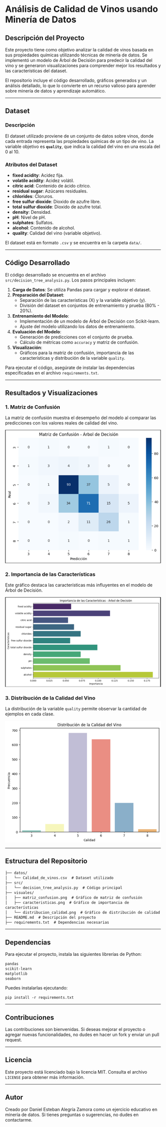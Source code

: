 # Análisis de Calidad de Vinos usando Minería de Datos

## Descripción del Proyecto
Este proyecto tiene como objetivo analizar la calidad de vinos basada en sus propiedades químicas utilizando técnicas de minería de datos. Se implementó un modelo de Árbol de Decisión para predecir la calidad del vino y se generaron visualizaciones para comprender mejor los resultados y las características del dataset.

El repositorio incluye el código desarrollado, gráficos generados y un análisis detallado, lo que lo convierte en un recurso valioso para aprender sobre minería de datos y aprendizaje automático.

---

## Dataset
### Descripción
El dataset utilizado proviene de un conjunto de datos sobre vinos, donde cada entrada representa las propiedades químicas de un tipo de vino. La variable objetivo es **`quality`**, que indica la calidad del vino en una escala del 0 al 10.

### Atributos del Dataset
- **fixed acidity**: Acidez fija.
- **volatile acidity**: Acidez volátil.
- **citric acid**: Contenido de ácido cítrico.
- **residual sugar**: Azúcares residuales.
- **chlorides**: Cloruros.
- **free sulfur dioxide**: Dioxido de azufre libre.
- **total sulfur dioxide**: Dioxido de azufre total.
- **density**: Densidad.
- **pH**: Nivel de pH.
- **sulphates**: Sulfatos.
- **alcohol**: Contenido de alcohol.
- **quality**: Calidad del vino (variable objetivo).

El dataset está en formato `.csv` y se encuentra en la carpeta `data/`.

---

## Código Desarrollado
El código desarrollado se encuentra en el archivo `src/decision_tree_analysis.py`. Los pasos principales incluyen:

1. **Carga de Datos**: Se utiliza Pandas para cargar y explorar el dataset.
2. **Preparación del Dataset**:
   - Separación de las características (X) y la variable objetivo (y).
   - División del dataset en conjuntos de entrenamiento y prueba (80% - 20%).
3. **Entrenamiento del Modelo**:
   - Implementación de un modelo de Árbol de Decisión con Scikit-learn.
   - Ajuste del modelo utilizando los datos de entrenamiento.
4. **Evaluación del Modelo**:
   - Generación de predicciones con el conjunto de prueba.
   - Cálculo de métricas como `accuracy` y matriz de confusión.
5. **Visualización**:
   - Gráficos para la matriz de confusión, importancia de las características y distribución de la variable `quality`.

Para ejecutar el código, asegúrate de instalar las dependencias especificadas en el archivo `requirements.txt`.

---

## Resultados y Visualizaciones

### 1. **Matriz de Confusión**
La matriz de confusión muestra el desempeño del modelo al comparar las predicciones con los valores reales de calidad del vino.

![Matriz de Confusión](https://github.com/daniel-alegria-z/Calidad-de-Vinos/blob/main/visuales/matriz_confusion.png)

### 2. **Importancia de las Características**
Este gráfico destaca las características más influyentes en el modelo de Árbol de Decisión.

![Importancia de las Características](https://github.com/daniel-alegria-z/Calidad-de-Vinos/blob/main/visuales/caracteristicas.png)

### 3. **Distribución de la Calidad del Vino**
La distribución de la variable `quality` permite observar la cantidad de ejemplos en cada clase.

![Distribución de la Calidad del Vino](https://github.com/daniel-alegria-z/Calidad-de-Vinos/blob/main/visuales/distribucion_calidad.png)

---

## Estructura del Repositorio
```
├── datos/
│   └── Calidad_de_vinos.csv  # Dataset utilizado
├── src/
│   └── decision_tree_analysis.py  # Código principal
├── visuales/
│   ├── matriz_confusion.png  # Gráfico de matriz de confusión
│   ├── caracteristicas.png  # Gráfico de importancia de características
│   └── distribucion_calidad.png  # Gráfico de distribución de calidad
├── README.md  # Descripción del proyecto
├── requirements.txt  # Dependencias necesarias
```

---

## Dependencias
Para ejecutar el proyecto, instala las siguientes librerías de Python:

```
pandas
scikit-learn
matplotlib
seaborn
```
Puedes instalarlas ejecutando:
```
pip install -r requirements.txt
```

---

## Contribuciones
Las contribuciones son bienvenidas. Si deseas mejorar el proyecto o agregar nuevas funcionalidades, no dudes en hacer un fork y enviar un pull request.

---

## Licencia
Este proyecto está licenciado bajo la licencia MIT. Consulta el archivo `LICENSE` para obtener más información.

---

## Autor
Creado por Daniel Esteban Alegría Zamora como un ejercicio educativo en minería de datos. Si tienes preguntas o sugerencias, no dudes en contactarme.

